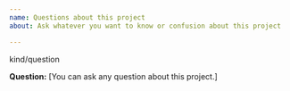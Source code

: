 ```yaml
---
name: Questions about this project
about: Ask whatever you want to know or confusion about this project

---
```


kind/question

**Question:**
[You can ask any question about this project.]